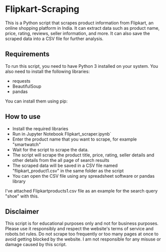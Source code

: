 # Flipkart-Scraping
This is a Python script that scrapes product information from Flipkart, an online shopping platform in India. It can extract data such as product name, price, rating, reviews, seller information, and more. It can also save the scraped data into a CSV file for further analysis.

## Requirements

To run this script, you need to have Python 3 installed on your system. You also need to install the following libraries:

- requests
- BeautifulSoup
- pandas

You can install them using pip:


## How to use

- Install the required libraries 
- Run in  Jupyter Notebook   Flipkart_scraper.ipynb`
- Enter the product name that you want to scrape, for example "smartwatch"
-  Wait for the script to scrape the data.
- The script will scrape the product title, price, rating, seller details and other details from the all page of search results
- The scraped data will be saved in a CSV file named "flipkart_product1.csv" in the same folder as the script
- You can open the CSV file using any spreadsheet software or pandas library


I've attached Flipkartproducts1.csv file as an example for the search query "shoe" with this.

## Disclaimer

This script is for educational purposes only and not for business purposes. Please use it responsibly and respect the website's terms of service and robots.txt rules. Do not scrape too frequently or too many pages at once to avoid getting blocked by the website. I am not responsible for any misuse or damage caused by this script.

